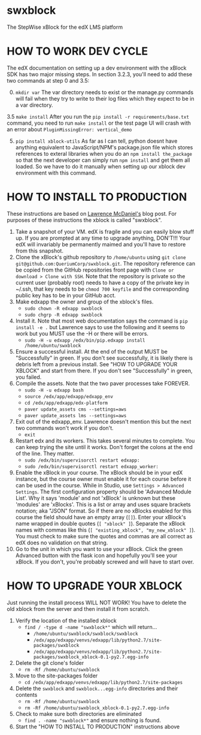 # swxblock
The StepWise xBlock for the edX LMS platform

# HOW TO WORK DEV CYCLE
The edX documentation on setting up a dev environment with the xBlock SDK has two major missing steps. In section 3.2.3, you'll need to add these two commands at step 0 and 3.5: 

0. `mkdir var`
The var directory needs to exist or the manage.py commands will fail when they try to write to their log files which they expect to be in a var directory.

3.5 `make install`
After you run the `pip install -r requirements/base.txt` command, you need to run `make install` or the test page UI will crash with an error about `PluginMissingError: vertical_demo`

5. `pip install xblock-utils`
As far as I can tell, python doesnt have anything equivalent to JavaScript/NPM's package.json file which stores references to exteral libraries when you do an `npm install the_package` so that the next developer can simply run `npm install` and get them all loaded.  So we have to do it manually when setting up our xblock dev environment with this command.



# HOW TO INSTALL TO PRODUCTION
These instructions are based on [Lawrence McDaniel's](https://blog.lawrencemcdaniel.com/how-to-install-an-xblock/ "How to Install and xBlock") blog post.  For purposes of these instructions the xblock is called "swxblock".
1. Take a snapshot of your VM.  edX is fragile and you can easily blow stuff up.  If you are prompted at any time to upgrade anything, DON'T!!!  Your edX will invariably be permanently maimed and you'll have to restore from this snapshot.
2. Clone the xBlock's github repository to `/home/ubuntu` using `git clone git@github.com:QueriumCorp/swxblock.git`.  The repository reference can be copied from the GitHub repositories front page with `Clone or download > Clone with SSH`.  Note that the repository is private so the current user (probably root) needs to have a copy of the private key in ~/.ssh, that key needs to be `chmod 700 keyfile` and the corresponding public key has to be in your GitHub acct.
3. Make edxapp the owner and group of the xblock's files.
   * `sudo chown -R edxapp swxblock`
   * `sudo chgrp -R edxapp swxblock`
4. Install it.  Note that most web documentation says the command is `pip install -e .` but Lawrence says to use the following and it seems to work but you MUST use the -H or there will be errors.
   * `sudo -H -u edxapp /edx/bin/pip.edxapp install /home/ubuntu/swxblock`
5. Ensure a successful install. At the end of the output MUST be "Successfully" in green.  If you don't see successfully, it is likely there is debris left from a previous install.  See "HOW TO UPGRADE YOUR XBLOCK" and start from there.  If you don't see "Successfully" in green, you failed.
6. Compile the assets.  Note that the two paver processes take FOREVER.
   * `sudo -H -u edxapp bash`
   * `source /edx/app/edxapp/edxapp_env`
   * `cd /edx/app/edxapp/edx-platform`
   * `paver update_assets cms --settings=aws`
   * `paver update_assets lms --settings=aws`
7. Exit out of the edxapp_env.  Lawrence doesn't mention this but the next two commands won't work if you don't.
   * `exit`
8. Restart edx and its workers.  This takes several minutes to complete.  You can keep trying the site until it works. Don't forget the colons at the end of the line.  They matter.
   * `sudo /edx/bin/supervisorctl restart edxapp:`
   * `sudo /edx/bin/supervisorctl restart edxapp_worker:`
9. Enable the xBlock in your course. The xBlock should be in your edX instance, but the course owner must enable it for each course before it can be used in the course.  While in Studio, use `Settings > Advanced Settings`.  The first configuration property should be 'Advanced Module List'.  Why it says 'module' and not 'xBlock' is unknown but these 'modules' are 'xBlocks'.  This is a list or array and uses square brackets notation; aka "JSON" format.  So if there are no xBlocks enabled for this course the field should have an empty array (`[]`).  Enter your xBlock's name wrapped in double quotes (`[ "xblock" ]`).  Separate the xBlock names with commas like this (`[ "existing_xblock", "my_new_xblock" ]`).  You must check to make sure the quotes and commas are all correct as edX does no validation on that string.
10. Go to the unit in which you want to use your xBlock.  Click the green Advanced button with the flask icon and hopefully you'll see your xBlock.  If you don't, you're probably screwed and will have to start over.
# HOW TO UPGRADE YOUR XBLOCK
Just running the install process WILL NOT WORK!  You have to delete the old xblock from the server and then install it from scratch.
1. Verify the location of the installed xblock
   * `find / -type d -name "swxblock*"` which will return...
      * `/home/ubuntu/swxblock/swxblock/swxblock`
      * `/edx/app/edxapp/venvs/edxapp/lib/python2.7/site-packages/swxblock`
      * `/edx/app/edxapp/venvs/edxapp/lib/python2.7/site-packages/swxblock_xblock-0.1-py2.7.egg-info`
2. Delete the git clone's folder
   * `rm -Rf /home/ubuntu/swxblock`
3. Move to the site-packages folder
   * `cd /edx/app/edxapp/venvs/edxapp/lib/python2.7/site-packages`
4. Delete the `swxblock` and `swxblock...egg-info` directories and their contents
   * `rm -Rf /home/ubuntu/swxblock`
   * `rm -Rf /home/ubuntu/swxblock_xblock-0.1-py2.7.egg-info`
5. Check to make sure both directories are eliminated
   * `find . -name "swxblock*"` and ensure nothing is found.
6. Start the "HOW TO INSTALL TO PRODUCTION" instructions above
